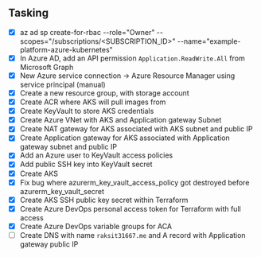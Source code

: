 ## Tasking

- [x] az ad sp create-for-rbac --role="Owner" --scopes="/subscriptions/<SUBSCRIPTION_ID>" --name="example-platform-azure-kubernetes"
- [x] In Azure AD, add an API permission `Application.ReadWrite.All` from Microsoft Graph
- [x] New Azure service connection -> Azure Resource Manager using service principal (manual)
- [x] Create a new resource group, with storage account
- [x] Create ACR where AKS will pull images from
- [x] Create KeyVault to store AKS credentials
- [x] Create Azure VNet with AKS and Application gateway Subnet
- [x] Create NAT gateway for AKS associated with AKS subnet and public IP
- [x] Create Application gateway for AKS associated with Application gateway subnet and public IP
- [x] Add an Azure user to KeyVault access policies
- [x] Add public SSH key into KeyVault secret
- [x] Create AKS
- [x] Fix bug where azurerm_key_vault_access_policy got destroyed before azurerm_key_vault_secret
- [x] Create AKS SSH public key secret within Terraform
- [x] Create Azure DevOps personal access token for Terraform with full access
- [x] Create Azure DevOps variable groups for ACA
- [ ] Create DNS with name `raksit31667.me` and A record with Application gateway public IP
